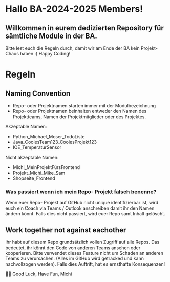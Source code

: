 # Hallo BA-2024-2025 Members!
## Willkommen in eurem dedizierten Repository für sämtliche Module in der BA.
Bitte lest euch die Regeln durch, damit wir am Ende der BA kein Projekt-Chaos haben :)
Happy Coding!

# Regeln

## Naming Convention
- Repo- oder Projektnamen starten immer mit der Modulbezeichnung
- Repo- oder Projektnamen beinhalten entweder den Namen des Projektteams, Namen der Projektmitglieder oder des Projektes.

Akzeptable Namen:
- Python_Michael_Moser_TodoListe
- Java_CoolesTeam123_CoolesProjekt123
- IOE_TemperaturSensor

Nicht akzeptable Namen:
- Michi_MeinProjektFürsFrontend
- Projekt_Michi_Mike_Sam
- Shopseite_Frontend

### Was passiert wenn ich mein Repo- Projekt falsch benenne?
Wenn euer Repo- Projekt auf GitHub nicht unique identifizierbar ist, wird euch ein Coach via Teams / Outlook anschreiben damit ihr den Namen ändern könnt. Falls dies nicht passiert, wird euer Repo samt Inhalt gelöscht.

## Work together not against eachother
Ihr habt auf diesem Repo grundsätzlich vollen Zugriff auf alle Repos. Das bedeutet, ihr könnt den Code von anderen Teams ansehen oder kooperieren. Bitte verwendet dieses Feature nicht um Schaden an anderen Teams zu verursachen. (Alles im GitHub wird getracked und kann nachvollzogen werden). Falls dies Auftritt, hat es ernsthafte Konsequenzen!


🙋‍♀️ Good Luck, Have Fun, Michi
